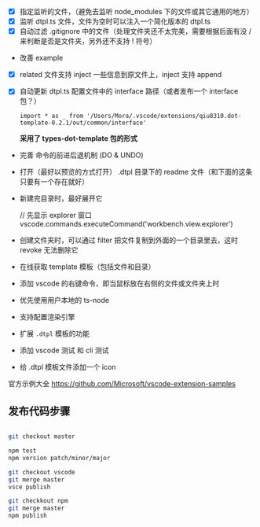 * [x] 指定监听的文件，（避免去监听 node_modules 下的文件或其它通用的地方）
* [x] 监听 dtpl.ts 文件，文件为空时可以注入一个简化版本的 dtpl.ts
* [x] 自动过滤 .gitignore 中的文件（处理文件夹还不太完美，需要根据后面有没 / 来判断是否是文件夹，另外还不支持 ! 符号）

* 改善 example

* [x] related 文件支持 inject 一些信息到原文件上，inject 支持 append
* [x] 自动更新 dtpl.ts 配置文件中的 interface 路径（或者发布一个 interface 包？）

    ```
    import * as _ from '/Users/Mora/.vscode/extensions/qiu8310.dot-template-0.2.1/out/common/interface'
    ```

    **采用了 types-dot-template 包的形式**


* 完善 命令的前进后退机制 (DO & UNDO)
* 打开（最好以预览的方式打开） .dtpl 目录下的 readme 文件（和下面的这条只要有一个存在就好）
* 新建完目录时，最好展开它

    // 先显示 explorer 窗口
    vscode.commands.executeCommand('workbench.view.explorer')

* 创建文件夹时，可以通过 filter 把文件复制到外面的一个目录里去，这时 revoke 无法删除它
* 在线获取 template 模板（包括文件和目录）
* 添加 vscode 的右键命令，即当鼠标放在右侧的文件或文件夹上时
* 优先使用用户本地的 ts-node

* 支持配置渲染引擎
* 扩展 `.dtpl` 模板的功能
* 添加 vscode 测试 和 cli 测试
* 给 .dtpl 模板文件添加一个 icon


官方示例大全 https://github.com/Microsoft/vscode-extension-samples

## 发布代码步骤

```bash

git checkout master

npm test
npm version patch/minor/major

git checkout vscode
git merge master
vsce publish

git checkkout npm
git merge master
npm publish

```
